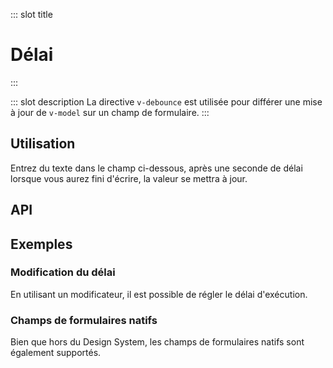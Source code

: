 ::: slot title
# Délai
:::

::: slot description
La directive `v-debounce` est utilisée pour différer une mise à jour de `v-model` sur un champ de formulaire.
:::

## Utilisation

Entrez du texte dans le champ ci-dessous, après une seconde de délai lorsque vous aurez fini d'écrire, la valeur se mettra à jour.

<DocExample
  eager
  file="directives/debounce/examples/debounce"
/>

## API

<DocApi
  :value="['v-debounce']"
  :api="{
      options: [{
        name: 'value',
        defaultValue: 'undefined',
        type: 'function',
        description: 'Fonction exécutée après le délai. Par défaut un évènement `change` sera émit.'
      },
      {
        name: 'arg:time',
        defaultValue: '500',
        type: 'number',
        description: 'Nombre de millisecondes à attendre avant d\'appeler la fonction `value` ou d\'émettre un événement.'
      }]
    }"
/>

## Exemples

### Modification du délai

En utilisant un modificateur, il est possible de régler le délai d'exécution.

<DocExample file="directives/debounce/examples/debounce-arg" />


### Champs de formulaires natifs

Bien que hors du Design System, les champs de formulaires natifs sont également supportés.

<DocExample file="directives/debounce/examples/debounce-native" />
